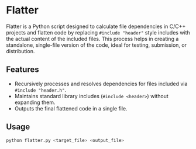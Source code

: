 # Flatter

Flatter is a Python script designed to calculate file dependencies in C/C++ projects and flatten code by replacing `#include "header"` style includes with the actual content of the included files. This process helps in creating a standalone, single-file version of the code, ideal for testing, submission, or distribution.

## Features

- Recursively processes and resolves dependencies for files included via `#include "header.h"`.
- Maintains standard library includes (`#include <header>`) without expanding them.
- Outputs the final flattened code in a single file.

## Usage

```bash
python flatter.py <target_file> <output_file>
```

